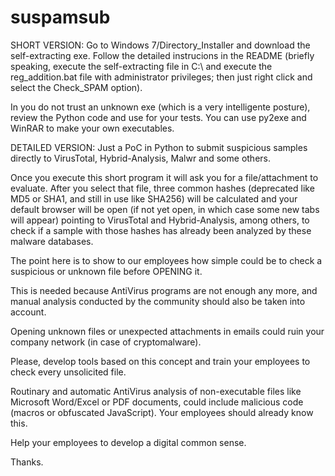 # suspamsub

SHORT VERSION:
Go to Windows 7/Directory_Installer and download the self-extracting exe. Follow the detailed instrucions in the README (briefly speaking, execute the self-extracting file in C:\ and execute the reg_addition.bat file with administrator privileges; then just right click and select the Check_SPAM option).

In you do not trust an unknown exe (which is a very intelligente posture), review the Python code and use for your tests.
You can use py2exe and WinRAR to make your own executables.


DETAILED VERSION:
Just a PoC in Python to submit suspicious samples directly to VirusTotal, Hybrid-Analysis, Malwr and some others.

Once you execute this short program it will ask you for a file/attachment to evaluate. After you select that file, three common hashes (deprecated like MD5 or SHA1, and still in use like SHA256) will be calculated and your default browser will be open (if not yet open, in which case some new tabs will appear) pointing to VirusTotal and Hybrid-Analysis, among others, to check if a sample with those hashes has already been analyzed by these malware databases.

The point here is to show to our employees how simple could be to check a suspicious or unknown file before OPENING it.

This is needed because AntiVirus programs are not enough any more, and manual analysis conducted by the community should also be taken into account.

Opening unknown files or unexpected attachments in emails could ruin your company network (in case of cryptomalware).

Please, develop tools based on this concept and train your employees to check every unsolicited file. 

Routinary and automatic AntiVirus analysis of non-executable files like Microsoft Word/Excel or PDF documents, could include malicious code (macros or obfuscated JavaScript). Your employees should already know this.

Help your employees to develop a digital common sense.

Thanks.
